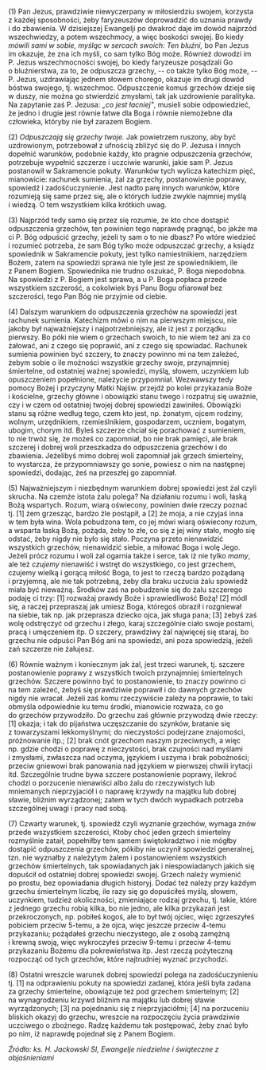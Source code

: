 
\(1\) Pan Jezus, prawdziwie niewyczerpany w miłosierdziu swojem,
korzysta z każdej sposobności, żeby faryzeuszów doprowadzić do uznania
prawdy i do zbawienia. W dzisiejszej Ewangelji po dwakroć daje im dowód
najprzód wszechwiedzy, a potem wszechmocy, a więc boskości swojej. Bo
kiedy *mówili sami w sobie, myśląc w sercach swoich: Ten bluźni,* bo Pan
Jezus im okazuje, że zna ich myśli, co sam tylko Bóg może. Również
dowodzi im P. Jezus wszechmocności swojej, bo kiedy faryzeusze posądzali
Go o bluźnierstwa, za to, że odpuszcza grzechy, -- co także tylko Bóg
może, -- P. Jezus, uzdrawiając jednem słowem chorego, okazuje im drugi
dowód bóstwa swojego, tj. wszechmoc. Odpuszczenie komuś grzechów dzieje
się w duszy, nie można go stwierdzić zmysłami, tak jak uzdrowienie
paralityka. Na zapytanie zaś P. Jezusa: *„co jest łacniej"*, musieli
sobie odpowiedzieć, że jedno i drugie jest równie łatwe dla Boga
i równie niemożebne dla człowieka, któryby nie był zarazem Bogiem.

\(2\) *Odpuszczają się grzechy twoje.* Jak powietrzem ruszony, aby być
uzdrowionym, potrzebował z ufnością zbliżyć się do P. Jezusa i innych
dopełnić warunków, podobnie każdy, kto pragnie odpuszczenia grzechów,
potrzebuje wypełnić szczerze i uczciwie warunki, jakie sam P. Jezus
postanowił w Sakramencie pokuty. Warunków tych wylicza katechizm pięć,
mianowicie: rachunek sumienia, żal za grzechy, postanowienie poprawy,
spowiedź i zadośćuczynienie. Jest nadto parę innych warunków, które
rozumieją się same przez się, ale o których ludzie zwykle najmniej myślą
i wiedzą. O tem wszystkiem kilka krótkich uwag.

\(3\) Najprzód tedy samo się przez się rozumie, że kto chce dostąpić
odpuszczenia grzechów, ten powinien tego naprawdę pragnąć, bo jakże ma
ci P. Bóg odpuścić grzechy, jeżeli ty sam o to nie dbasz? Po wtóre
wiedzieć i rozumieć potrzeba, że sam Bóg tylko może odpuszczać grzechy,
a ksiądz spowiednik w Sakramencie pokuty, jest tylko namiestnikiem,
narzędziem Bożem, zatem na spowiedzi sprawa nie tyle jest
ze spowiednikiem, ile z Panem Bogiem. Spowiednika nie trudno oszukać,
P. Boga niepodobna. Na spowiedzi z P. Bogiem jest sprawa, a u P. Boga
popłaca przede wszystkiem szczerość, a cokolwiek byś Panu Bogu ofiarował
bez szczerości, tego Pan Bóg nie przyjmie od ciebie.

\(4\) Dalszym warunkiem do odpuszczenia grzechów na spowiedzi jest
rachunek sumienia. Katechizm mówi o nim na pierwszym miejscu, nie jakoby
był najważniejszy i najpotrzebniejszy, ale iż jest z porządku pierwszy.
Bo póki nie wiem o grzechach swoich, to nie wiem też ani za co żałować,
ani z czego się poprawić, ani z czego się spowiadać. Rachunek sumienia
powinien być szczery, to znaczy powinno mi na tem zależeć, żebym sobie
o ile możności wszystkie grzechy swoje, przynajmniej śmiertelne,
od ostatniej ważnej spowiedzi, myślą, słowem, uczynkiem lub opuszczeniem
popełnione, należycie przypomniał. Wezwawszy tedy pomocy Bożej
i przyczyny Matki Najśw. przejdź po kolei przykazania Boże i kościelne,
grzechy główne i obowiązki stanu twego i rozpatruj się uważnie, czy
i w czem od ostatniej twojej dobrej spowiedzi zawiniłeś. Obowiązki stanu
są różne według tego, czem kto jest, np. żonatym, ojcem rodziny, wolnym,
urzędnikiem, rzemieślnikiem, gospodarzem, uczniem, bogatym, ubogim,
chorym itd. Byleś szczerze chciał się porachować z sumieniem, to nie
trwóż się, że możeś co zapomniał, bo nie brak pamięci, ale brak szczerej
i dobrej woli przeszkadza do odpuszczenia grzechów i do zbawienia.
Jeżelibyś mimo dobrej woli zapomniał jak grzech śmiertelny,
to wystarcza, że przypomniawszy go sonie, powiesz o nim na następnej
spowiedzi, dodając, żeś na przeszłej go zapomniał.

\(5\) Najważniejszym i niezbędnym warunkiem dobrej spowiedzi jest żal
czyli skrucha. Na czemże istota żalu polega? Na działaniu rozumu i woli,
łaską Bożą wspartych. Rozum, wiarą oświecony, powinien dwie rzeczy
poznać tj. \[1\] żem grzesząc, bardzo źle postąpił, a \[2\] że moja,
a nie czyjaś inna w tem była wina. Wola pobudzona tem, co jej mówi wiarą
oświecony rozum, a wsparta łaską Bożą, pożąda, żeby to złe, co się z jej
winy stało, mogło się odstać, żeby nigdy nie było się stało. Poczyna
przeto nienawidzić wszystkich grzechów, nienawidzić siebie, a miłować
Boga i wolę Jego. Jeżeli prócz rozumu i woli żal ogarnia także i serce,
tak iż nie tylko *mamy*, ale też *czujemy* nienawiść i wstręt
do wszystkiego, co jest grzechem, czujemy wielką i gorącą miłość Boga,
to jest to rzeczą bardzo pożądaną i przyjemną, ale nie tak potrzebną,
żeby dla braku uczucia żalu spowiedź miała być nieważną. Środków zaś
na pobudzenie się do żalu szczerego podaję ci trzy: \[1\] rozważaj
prawdy Boże i sprawiedliwość Bożą! \[2\] módl się, a raczej przepraszaj
jak umiesz Boga, któregoś obraził i rozgniewał na siebie, tak np. jak
przeprasza dziecko ojca, jak sługa pana; \[3\] żebyś zaś wolę odstręczyć
od grzechu i złego, karaj szczególnie ciało swoje postami, pracą
i umęczeniem itp. O szczery, prawdziwy żal najwięcej się staraj, bo
grzechu nie odpuści Pan Bóg ani na spowiedzi, ani poza spowiedzią,
jeżeli zań szczerze nie żałujesz.

\(6\) Równie ważnym i koniecznym jak żal, jest trzeci warunek,
tj. szczere postanowienie poprawy z wszystkich twoich przynajmniej
śmiertelnych grzechów. Szczere powinno być to postanowienie, to znaczy
powinno ci na tem zależeć, żebyś się prawdziwie poprawił i do dawnych
grzechów nigdy nie wracał. Jeżeli zaś komu rzeczywiście zależy
na poprawie, to taki obmyśla odpowiednie ku temu środki, mianowicie
rozważa, co go do grzechów przywodziło. Do grzechu zaś głównie przywodzą
dwie rzeczy: \[1\] okazja; i tak do pijaństwa uczęszczanie do szynków,
bratanie się z towarzyszami lekkomyślnymi; do nieczystości podejrzane
znajomości, próżnowanie itp.; \[2\] brak cnót grzechom naszym
przeciwnych, a więc np. gdzie chodzi o poprawę z nieczystości, brak
czujności nad myślami i zmysłami, zwłaszcza nad oczyma, językiem
i uszyma i brak pobożności; przeciw gniewowi brak panowania nad językiem
w pierwszej chwili irytacji itd. Szczególnie trudne bywa szczere
postanowienie poprawy, ilekroć chodzi o porzucenie nienawiści albo żalu
do rzeczywistych lub mniemanych nieprzyjaciół i o naprawę krzywdy
na majątku lub dobrej sławie, bliźnim wyrządzonej; zatem w tych dwóch
wypadkach potrzeba szczególnej uwagi i pracy nad sobą.

\(7\) Czwarty warunek, tj. spowiedź czyli wyznanie grzechów, wymaga znów
przede wszystkiem szczerości, Ktoby choć jeden grzech śmiertelny
rozmyślnie zataił, popełniłby tem samem świętokradztwo i nie mógłby
dostąpić odpuszczenia grzechów, pókiby nie uczynił spowiedzi generalnej,
tzn. nie wyznałby z należytym żalem i postanowieniem wszystkich grzechów
śmiertelnych, tak spowiadanych jak i niespowiadanych jakich się dopuścił
od ostatniej dobrej spowiedzi swojej. Grzech należy wymienić po prostu,
bez opowiadania długich historyj. Dodać też należy przy każdym grzechu
śmiertelnym liczbę, ile razy się go dopuściłeś myślą, słowem, uczynkiem,
tudzież okoliczności, zmieniające rodzaj grzechu, tj. takie, które
z jednego grzechu robią kilka, bo nie jedno, ale kilka przykazań jest
przekroczonych, np. pobiłeś kogoś, ale to był twój ojciec, więc
zgrzeszyłeś pobiciem przeciw 5-temu, a że ojca, więc jeszcze przeciw
4-temu przykazaniu; pożądałeś grzechu nieczystego, ale z osobą zamężną
i krewną swoją, więc wykroczyłeś przeciw 9-temu i przeciw 4-temu
przykazaniu Bożemu dla pokrewieństwa itp. Jest rzeczą pożyteczną
rozpocząć od tych grzechów, które najtrudniej wyznać przychodzi.

\(8\) Ostatni wreszcie warunek dobrej spowiedzi polega
na zadośćuczynieniu tj. \[1\] na odprawieniu pokuty na spowiedzi
zadanej, która jeśli była zadana za grzechy śmiertelne, obowiązuje też
pod grzechem śmiertelnym; \[2\] na wynagrodzeniu krzywd bliźnim
na majątku lub dobrej sławie wyrządzonych; \[3\] na pojednaniu się
z nieprzyjaciółmi; \[4\] na porzuceniu bliskich okazyj do grzechu,
wreszcie na rozpoczęciu życia prawdziwie uczciwego o zbożnego. Radzę
każdemu tak postępować, żeby znać było po nim, iż naprawdę pojednał się
z Panem Bogiem.

*Źródło: ks. H. Jackowski SI, Ewangelje niedzielne i świąteczne z objaśnieniami*
